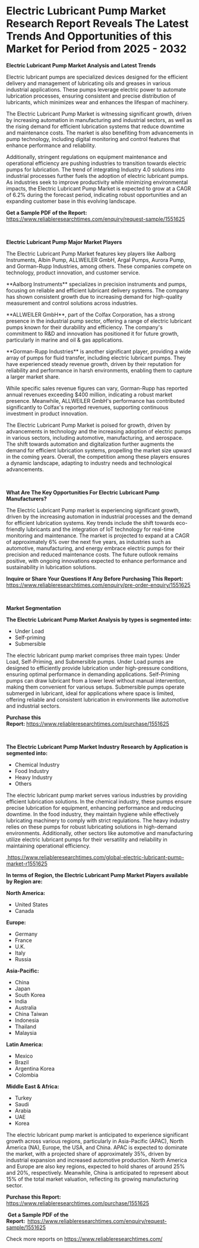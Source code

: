 <p><h1>Electric Lubricant Pump Market Research Report Reveals The Latest Trends And Opportunities of this Market for Period from 2025 - 2032</h1></p><p><strong>Electric Lubricant Pump Market Analysis and Latest Trends</strong></p>
<p><p>Electric lubricant pumps are specialized devices designed for the efficient delivery and management of lubricating oils and greases in various industrial applications. These pumps leverage electric power to automate lubrication processes, ensuring consistent and precise distribution of lubricants, which minimizes wear and enhances the lifespan of machinery.</p><p>The Electric Lubricant Pump Market is witnessing significant growth, driven by increasing automation in manufacturing and industrial sectors, as well as the rising demand for efficient lubrication systems that reduce downtime and maintenance costs. The market is also benefiting from advancements in pump technology, including digital monitoring and control features that enhance performance and reliability.</p><p>Additionally, stringent regulations on equipment maintenance and operational efficiency are pushing industries to transition towards electric pumps for lubrication. The trend of integrating Industry 4.0 solutions into industrial processes further fuels the adoption of electric lubricant pumps. As industries seek to improve productivity while minimizing environmental impacts, the Electric Lubricant Pump Market is expected to grow at a CAGR of 6.2% during the forecast period, indicating robust opportunities and an expanding customer base in this evolving landscape.</p></p>
<p><strong>Get a Sample PDF of the Report:&nbsp;</strong> <a href="https://www.reliableresearchtimes.com/enquiry/request-sample/1551625?utm_campaign=2267&utm_medium=2&utm_source=Github&utm_content=ia&utm_term=11042025&utm_id=electric-lubricant-pump">https://www.reliableresearchtimes.com/enquiry/request-sample/1551625</a></p>
<p>&nbsp;</p>
<p><strong>Electric Lubricant Pump Major Market Players</strong></p>
<p><p>The Electric Lubricant Pump Market features key players like Aalborg Instruments, Albin Pump, ALLWEILER GmbH, Argal Pumps, Aurora Pump, and Gorman-Rupp Industries, among others. These companies compete on technology, product innovation, and customer service.</p><p>**Aalborg Instruments** specializes in precision instruments and pumps, focusing on reliable and efficient lubricant delivery systems. The company has shown consistent growth due to increasing demand for high-quality measurement and control solutions across industries.</p><p>**ALLWEILER GmbH**, part of the Colfax Corporation, has a strong presence in the industrial pump sector, offering a range of electric lubricant pumps known for their durability and efficiency. The company's commitment to R&D and innovation has positioned it for future growth, particularly in marine and oil & gas applications.</p><p>**Gorman-Rupp Industries** is another significant player, providing a wide array of pumps for fluid transfer, including electric lubricant pumps. They have experienced steady revenue growth, driven by their reputation for reliability and performance in harsh environments, enabling them to capture a larger market share.</p><p>While specific sales revenue figures can vary, Gorman-Rupp has reported annual revenues exceeding $400 million, indicating a robust market presence. Meanwhile, ALLWEILER GmbH's performance has contributed significantly to Colfax's reported revenues, supporting continuous investment in product innovation.</p><p>The Electric Lubricant Pump Market is poised for growth, driven by advancements in technology and the increasing adoption of electric pumps in various sectors, including automotive, manufacturing, and aerospace. The shift towards automation and digitalization further augments the demand for efficient lubrication systems, propelling the market size upward in the coming years. Overall, the competition among these players ensures a dynamic landscape, adapting to industry needs and technological advancements.</p></p>
<p>&nbsp;</p>
<p><strong>What Are The Key Opportunities For Electric Lubricant Pump Manufacturers?</strong></p>
<p><p>The Electric Lubricant Pump market is experiencing significant growth, driven by the increasing automation in industrial processes and the demand for efficient lubrication systems. Key trends include the shift towards eco-friendly lubricants and the integration of IoT technology for real-time monitoring and maintenance. The market is projected to expand at a CAGR of approximately 6% over the next five years, as industries such as automotive, manufacturing, and energy embrace electric pumps for their precision and reduced maintenance costs. The future outlook remains positive, with ongoing innovations expected to enhance performance and sustainability in lubrication solutions.</p></p>
<p><strong>Inquire or Share Your Questions If Any Before Purchasing This Report:</strong> <a href="https://www.reliableresearchtimes.com/enquiry/pre-order-enquiry/1551625?utm_campaign=2267&utm_medium=2&utm_source=Github&utm_content=ia&utm_term=11042025&utm_id=electric-lubricant-pump">https://www.reliableresearchtimes.com/enquiry/pre-order-enquiry/1551625</a></p>
<p>&nbsp;</p>
<p><strong>Market Segmentation</strong></p>
<p><strong>The Electric Lubricant Pump Market Analysis by types is segmented into:</strong></p>
<p><ul><li>Under Load</li><li>Self-priming</li><li>Submersible</li></ul></p>
<p><p>The electric lubricant pump market comprises three main types: Under Load, Self-Priming, and Submersible pumps. Under Load pumps are designed to efficiently provide lubrication under high-pressure conditions, ensuring optimal performance in demanding applications. Self-Priming pumps can draw lubricant from a lower level without manual intervention, making them convenient for various setups. Submersible pumps operate submerged in lubricant, ideal for applications where space is limited, offering reliable and consistent lubrication in environments like automotive and industrial sectors.</p></p>
<p><strong>Purchase this Report:&nbsp;</strong><a href="https://www.reliableresearchtimes.com/purchase/1551625?utm_campaign=2267&utm_medium=2&utm_source=Github&utm_content=ia&utm_term=11042025&utm_id=electric-lubricant-pump">https://www.reliableresearchtimes.com/purchase/1551625</a></p>
<p>&nbsp;</p>
<p><strong>The Electric Lubricant Pump Market Industry Research by Application is segmented into:</strong></p>
<p><ul><li>Chemical Industry</li><li>Food Industry</li><li>Heavy Industry</li><li>Others</li></ul></p>
<p><p>The electric lubricant pump market serves various industries by providing efficient lubrication solutions. In the chemical industry, these pumps ensure precise lubrication for equipment, enhancing performance and reducing downtime. In the food industry, they maintain hygiene while effectively lubricating machinery to comply with strict regulations. The heavy industry relies on these pumps for robust lubricating solutions in high-demand environments. Additionally, other sectors like automotive and manufacturing utilize electric lubricant pumps for their versatility and reliability in maintaining operational efficiency.</p></p>
<p><a href="https://www.reliableresearchtimes.com/global-electric-lubricant-pump-market-r1551625?utm_campaign=2267&utm_medium=2&utm_source=Github&utm_content=ia&utm_term=11042025&utm_id=electric-lubricant-pump">&nbsp;https://www.reliableresearchtimes.com/global-electric-lubricant-pump-market-r1551625</a></p>
<p><strong>In terms of Region, the Electric Lubricant Pump Market Players available by Region are:</strong></p>
<p>
    <p> <strong> North America: </strong>
        <ul>
            <li>United States</li>
            <li>Canada</li>
        </ul>
        </p> 
    <p> <strong> Europe: </strong>
        <ul>
            <li>Germany</li>
            <li>France</li>
            <li>U.K.</li>
            <li>Italy</li>
            <li>Russia</li>
        </ul>
        </p> 
    <p> <strong> Asia-Pacific: </strong>
        <ul>
            <li>China</li>
            <li>Japan</li>
            <li>South Korea</li>
            <li>India</li>
            <li>Australia</li>
            <li>China Taiwan</li>
            <li>Indonesia</li>
            <li>Thailand</li>
            <li>Malaysia</li>
        </ul>
        </p> 
    <p> <strong> Latin America: </strong>
        <ul>
            <li>Mexico</li>
            <li>Brazil</li>
            <li>Argentina Korea</li>
            <li>Colombia</li>
        </ul>
        </p> 
    <p> <strong> Middle East & Africa: </strong>
        <ul>
            <li>Turkey</li>
            <li>Saudi</li>
            <li>Arabia</li>
            <li>UAE</li>
            <li>Korea</li>
        </ul>
    </p>
    </p>
<p><p>The electric lubricant pump market is anticipated to experience significant growth across various regions, particularly in Asia-Pacific (APAC), North America (NA), Europe, the USA, and China. APAC is expected to dominate the market, with a projected share of approximately 35%, driven by industrial expansion and increased automotive production. North America and Europe are also key regions, expected to hold shares of around 25% and 20%, respectively. Meanwhile, China is anticipated to represent about 15% of the total market valuation, reflecting its growing manufacturing sector.</p></p>
<p><strong>Purchase this Report: </strong><a href="https://www.reliableresearchtimes.com/purchase/1551625?utm_campaign=2267&utm_medium=2&utm_source=Github&utm_content=ia&utm_term=11042025&utm_id=electric-lubricant-pump">https://www.reliableresearchtimes.com/purchase/1551625</a></p>
<p>&nbsp;<strong>Get a Sample PDF of the Report:&nbsp;&nbsp;</strong><a href="https://www.reliableresearchtimes.com/enquiry/request-sample/1551625?utm_campaign=2267&utm_medium=2&utm_source=Github&utm_content=ia&utm_term=11042025&utm_id=electric-lubricant-pump">https://www.reliableresearchtimes.com/enquiry/request-sample/1551625</a></p>
<p><strong></strong></p>
<p>Check more reports on <a href="https://www.reliableresearchtimes.com/?utm_campaign=2267&utm_medium=2&utm_source=Github&utm_content=ia&utm_term=11042025&utm_id=electric-lubricant-pump">https://www.reliableresearchtimes.com/</a></p>